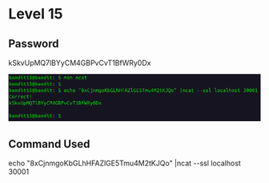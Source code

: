 
<h1>Level 15</h1>
<h2>Password</h2>
kSkvUpMQ7lBYyCM4GBPvCvT1BfWRy0Dx

![alt text](image-19.png)

<h2>Command Used</h2>
 echo "8xCjnmgoKbGLhHFAZlGE5Tmu4M2tKJQo" |ncat --ssl localhost 30001
